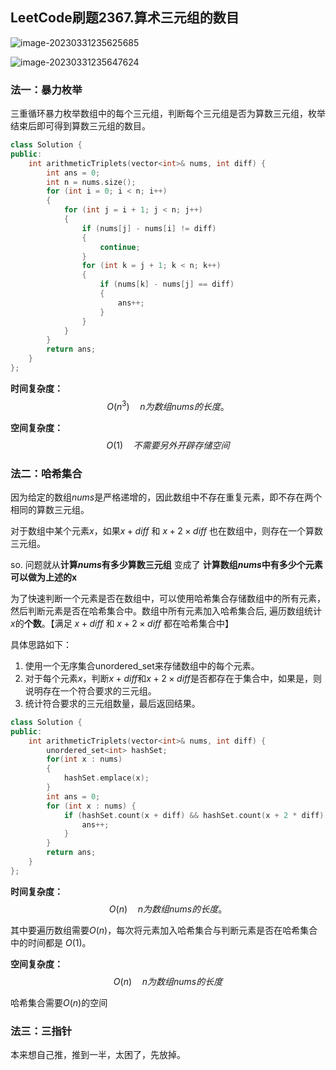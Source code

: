 ## LeetCode刷题2367.算术三元组的数目

![image-20230331235625685](https://blog-1304436410.cos.ap-beijing.myqcloud.com/leetcode/202303312356007.png)

![image-20230331235647624](https://blog-1304436410.cos.ap-beijing.myqcloud.com/leetcode/202303312356660.png)



### 法一：暴力枚举

三重循环暴力枚举数组中的每个三元组，判断每个三元组是否为算数三元组，枚举结束后即可得到算数三元组的数目。

```C++
class Solution {
public:
    int arithmeticTriplets(vector<int>& nums, int diff) {
        int ans = 0;
        int n = nums.size();
        for (int i = 0; i < n; i++)
        {
            for (int j = i + 1; j < n; j++)
            {
                if (nums[j] - nums[i] != diff)
                {
                    continue;
                }
                for (int k = j + 1; k < n; k++)
                {
                    if (nums[k] - nums[j] == diff)
                    {
                        ans++;
                    }
                }
            }
        }
        return ans;
    }
};
```

**时间复杂度：**
$$
O(n^3) \quad n为数组nums的长度。
$$


**空间复杂度：**
$$
O(1) \quad 不需要另外开辟存储空间
$$

### 法二：哈希集合

因为给定的数组$nums$是严格递增的，因此数组中不存在重复元素，即不存在两个相同的算数三元组。

对于数组中某个元素$x$，如果$x + diff$ 和 $x + 2 \times diff$ 也在数组中，则存在一个算数三元组。

so. 问题就从**计算$nums$有多少算数三元组** 变成了 **计算数组$nums$中有多少个元素可以做为上述的x**

为了快速判断一个元素是否在数组中，可以使用哈希集合存储数组中的所有元素，然后判断元素是否在哈希集合中。数组中所有元素加入哈希集合后, 遍历数组统计$x$的**个数**。【满足 $x + diff$ 和 $x + 2 \times diff$  都在哈希集合中】

具体思路如下：

1. 使用一个无序集合unordered_set来存储数组中的每个元素。
2. 对于每个元素$x$，判断$x + diff$和$x + 2 \times diff$是否都存在于集合中，如果是，则说明存在一个符合要求的三元组。
3. 统计符合要求的三元组数量，最后返回结果。



```C++
class Solution {
public:
    int arithmeticTriplets(vector<int>& nums, int diff) {
        unordered_set<int> hashSet;
        for(int x : nums)
        {
            hashSet.emplace(x);
        }
        int ans = 0;
        for (int x : nums) {
            if (hashSet.count(x + diff) && hashSet.count(x + 2 * diff)) {
                ans++;
            }
        }
        return ans;
    }
};
```

**时间复杂度：**
$$
O(n) \quad n为数组nums的长度。
$$

其中要遍历数组需要$O(n)$，每次将元素加入哈希集合与判断元素是否在哈希集合中的时间都是 $O(1)$。

**空间复杂度：**
$$
O(n) \quad n为数组nums的长度
$$


哈希集合需要$O(n)$的空间



### 法三：三指针

本来想自己推，推到一半，太困了，先放掉。





